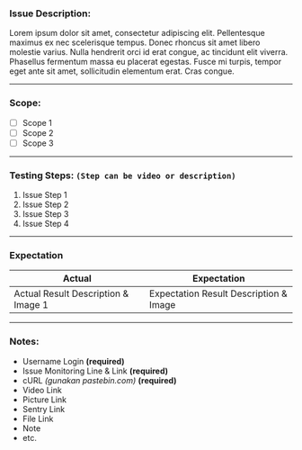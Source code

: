 [comment]: <> (This is a comment. it will not be included in card, so you don't have to remove this comment)
[comment]: <> (Example: https://gitlab.com/billyharyanto.dot/template/-/issues/3)
[comment]: <> (Title Format: [Category/App/Module] Priority - Issue Overview)

### Issue Description:

Lorem ipsum dolor sit amet, consectetur adipiscing elit. Pellentesque maximus ex nec scelerisque tempus. Donec rhoncus sit amet libero molestie varius. Nulla hendrerit orci id erat congue, ac tincidunt elit viverra. Phasellus fermentum massa eu placerat egestas. Fusce mi turpis, tempor eget ante sit amet, sollicitudin elementum erat. Cras congue.

---

### Scope:

- [ ] Scope 1
- [ ] Scope 2
- [ ] Scope 3

---

### Testing Steps: `(Step can be video or description)`

[comment]: <> (Berikan step sejelas dan sedetail mungkin agar developer dapat melakukan replicate issue tanpa perlu bertanya lagi kepada QA)

1. Issue Step 1
2. Issue Step 2
3. Issue Step 3
4. Issue Step 4

---

### Expectation

[comment]: <> (Berikan keterangan sumber apabila diperlukan. Misal gambar berupa table database, berikan keterangan gambar tersebut didapat dari table apa)

| Actual                              | Expectation                            |
| ----------------------------------- | -------------------------------------- |
| Actual Result Description & Image 1 | Expectation Result Description & Image |

---

### Notes:

- Username Login **(required)**
- Issue Monitoring Line & Link **(required)**
- cURL _(gunakan pastebin.com)_ **(required)**
- Video Link
- Picture Link
- Sentry Link
- File Link
- Note
- etc.
